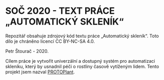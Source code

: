# SOČ 2020 - TEXT PRÁCE „AUTOMATICKÝ SKLENÍK“
Repozitář obsahuje zdrojový kód textu práce „Automatický skleník“.
Toto dílo je chráněno licencí CC BY-NC-SA 4.0.

Petr Štourač - 2020.


Cílem práce je vytvořit univerzální a dostupný systém pro automatizaci skleníku, který by usnadnil péči o rostliny časově vytíženým lidem. 
Tento projekt jsem nazval [PROTOPlant](https://protoplant.protocon.cz/).
